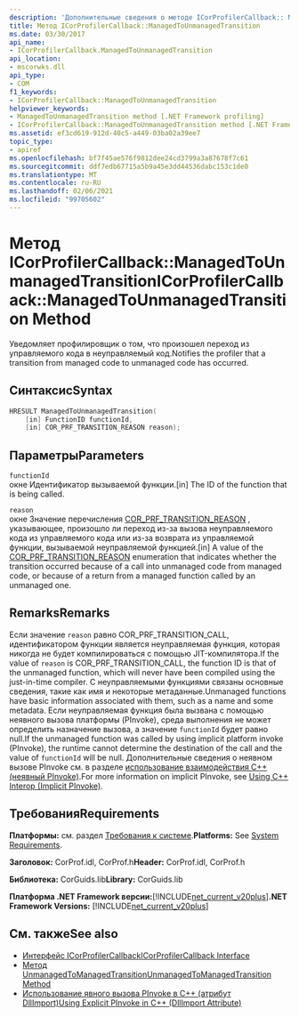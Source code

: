 ```yaml
---
description: 'Дополнительные сведения о методе ICorProfilerCallback:: Манажедтаунманажедтранситион'
title: Метод ICorProfilerCallback::ManagedToUnmanagedTransition
ms.date: 03/30/2017
api_name:
- ICorProfilerCallback.ManagedToUnmanagedTransition
api_location:
- mscorwks.dll
api_type:
- COM
f1_keywords:
- ICorProfilerCallback::ManagedToUnmanagedTransition
helpviewer_keywords:
- ManagedToUnmanagedTransition method [.NET Framework profiling]
- ICorProfilerCallback::ManagedToUnmanagedTransition method [.NET Framework profiling]
ms.assetid: ef3cd619-912d-40c5-a449-03ba02a39ee7
topic_type:
- apiref
ms.openlocfilehash: bf7f45ae576f9812dee24cd3799a3a87678f7c61
ms.sourcegitcommit: ddf7edb67715a5b9a45e3dd44536dabc153c1de0
ms.translationtype: MT
ms.contentlocale: ru-RU
ms.lasthandoff: 02/06/2021
ms.locfileid: "99705602"
---
```

# <a name="icorprofilercallbackmanagedtounmanagedtransition-method"></a><span data-ttu-id="b00bb-103">Метод ICorProfilerCallback::ManagedToUnmanagedTransition</span><span class="sxs-lookup"><span data-stu-id="b00bb-103">ICorProfilerCallback::ManagedToUnmanagedTransition Method</span></span>

<span data-ttu-id="b00bb-104">Уведомляет профилировщик о том, что произошел переход из управляемого кода в неуправляемый код.</span><span class="sxs-lookup"><span data-stu-id="b00bb-104">Notifies the profiler that a transition from managed code to unmanaged code has occurred.</span></span>  
  
## <a name="syntax"></a><span data-ttu-id="b00bb-105">Синтаксис</span><span class="sxs-lookup"><span data-stu-id="b00bb-105">Syntax</span></span>  
  
```cpp  
HRESULT ManagedToUnmanagedTransition(  
    [in] FunctionID functionId,  
    [in] COR_PRF_TRANSITION_REASON reason);  
```  
  
## <a name="parameters"></a><span data-ttu-id="b00bb-106">Параметры</span><span class="sxs-lookup"><span data-stu-id="b00bb-106">Parameters</span></span>  

 `functionId`  
 <span data-ttu-id="b00bb-107">окне Идентификатор вызываемой функции.</span><span class="sxs-lookup"><span data-stu-id="b00bb-107">[in] The ID of the function that is being called.</span></span>  
  
 `reason`  
 <span data-ttu-id="b00bb-108">окне Значение перечисления [COR_PRF_TRANSITION_REASON](cor-prf-transition-reason-enumeration.md) , указывающее, произошло ли переход из-за вызова неуправляемого кода из управляемого кода или из-за возврата из управляемой функции, вызываемой неуправляемой функцией.</span><span class="sxs-lookup"><span data-stu-id="b00bb-108">[in] A value of the [COR_PRF_TRANSITION_REASON](cor-prf-transition-reason-enumeration.md) enumeration that indicates whether the transition occurred because of a call into unmanaged code from managed code, or because of a return from a managed function called by an unmanaged one.</span></span>  
  
## <a name="remarks"></a><span data-ttu-id="b00bb-109">Remarks</span><span class="sxs-lookup"><span data-stu-id="b00bb-109">Remarks</span></span>  

 <span data-ttu-id="b00bb-110">Если значение `reason` равно COR_PRF_TRANSITION_CALL, идентификатором функции является неуправляемая функция, которая никогда не будет компилироваться с помощью JIT-компилятора.</span><span class="sxs-lookup"><span data-stu-id="b00bb-110">If the value of `reason` is COR_PRF_TRANSITION_CALL, the function ID is that of the unmanaged function, which will never have been compiled using the just-in-time compiler.</span></span> <span data-ttu-id="b00bb-111">С неуправляемыми функциями связаны основные сведения, такие как имя и некоторые метаданные.</span><span class="sxs-lookup"><span data-stu-id="b00bb-111">Unmanaged functions have basic information associated with them, such as a name and some metadata.</span></span> <span data-ttu-id="b00bb-112">Если неуправляемая функция была вызвана с помощью неявного вызова платформы (PInvoke), среда выполнения не может определить назначение вызова, а значение `functionId` будет равно null.</span><span class="sxs-lookup"><span data-stu-id="b00bb-112">If the unmanaged function was called by using implicit platform invoke (PInvoke), the runtime cannot determine the destination of the call and the value of `functionId` will be null.</span></span> <span data-ttu-id="b00bb-113">Дополнительные сведения о неявном вызове PInvoke см. в разделе [использование взаимодействия C++ (неявный PInvoke)](/cpp/dotnet/using-cpp-interop-implicit-pinvoke).</span><span class="sxs-lookup"><span data-stu-id="b00bb-113">For more information on implicit PInvoke, see [Using C++ Interop (Implicit PInvoke)](/cpp/dotnet/using-cpp-interop-implicit-pinvoke).</span></span>  
  
## <a name="requirements"></a><span data-ttu-id="b00bb-114">Требования</span><span class="sxs-lookup"><span data-stu-id="b00bb-114">Requirements</span></span>  

 <span data-ttu-id="b00bb-115">**Платформы:** см. раздел [Требования к системе](../../get-started/system-requirements.md).</span><span class="sxs-lookup"><span data-stu-id="b00bb-115">**Platforms:** See [System Requirements](../../get-started/system-requirements.md).</span></span>  
  
 <span data-ttu-id="b00bb-116">**Заголовок:** CorProf.idl, CorProf.h</span><span class="sxs-lookup"><span data-stu-id="b00bb-116">**Header:** CorProf.idl, CorProf.h</span></span>  
  
 <span data-ttu-id="b00bb-117">**Библиотека:** CorGuids.lib</span><span class="sxs-lookup"><span data-stu-id="b00bb-117">**Library:** CorGuids.lib</span></span>  
  
 <span data-ttu-id="b00bb-118">**Платформа .NET Framework версии:**[!INCLUDE[net_current_v20plus](../../../../includes/net-current-v20plus-md.md)]</span><span class="sxs-lookup"><span data-stu-id="b00bb-118">**.NET Framework Versions:** [!INCLUDE[net_current_v20plus](../../../../includes/net-current-v20plus-md.md)]</span></span>  
  
## <a name="see-also"></a><span data-ttu-id="b00bb-119">См. также</span><span class="sxs-lookup"><span data-stu-id="b00bb-119">See also</span></span>

- [<span data-ttu-id="b00bb-120">Интерфейс ICorProfilerCallback</span><span class="sxs-lookup"><span data-stu-id="b00bb-120">ICorProfilerCallback Interface</span></span>](icorprofilercallback-interface.md)
- [<span data-ttu-id="b00bb-121">Метод UnmanagedToManagedTransition</span><span class="sxs-lookup"><span data-stu-id="b00bb-121">UnmanagedToManagedTransition Method</span></span>](icorprofilercallback-unmanagedtomanagedtransition-method.md)
- [<span data-ttu-id="b00bb-122">Использование явного вызова PInvoke в C++ (атрибут DllImport)</span><span class="sxs-lookup"><span data-stu-id="b00bb-122">Using Explicit PInvoke in C++ (DllImport Attribute)</span></span>](/cpp/dotnet/using-explicit-pinvoke-in-cpp-dllimport-attribute)
